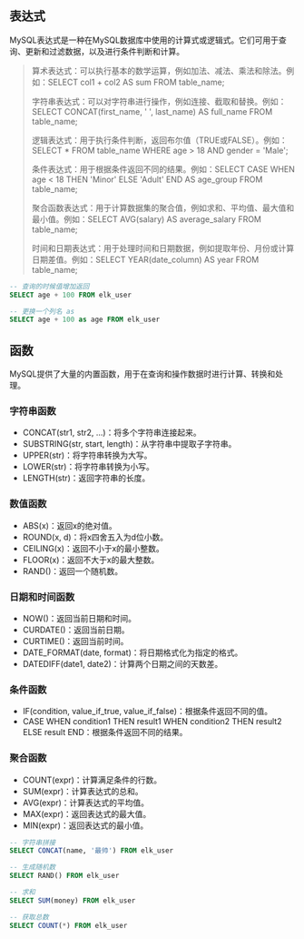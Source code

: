 
## 表达式
MySQL表达式是一种在MySQL数据库中使用的计算式或逻辑式。它们可用于查询、更新和过滤数据，以及进行条件判断和计算。
> 算术表达式：可以执行基本的数学运算，例如加法、减法、乘法和除法。例如：SELECT col1 + col2 AS sum FROM table_name;
> 
> 字符串表达式：可以对字符串进行操作，例如连接、截取和替换。例如：SELECT CONCAT(first_name, ' ', last_name) AS full_name FROM table_name;
> 
> 逻辑表达式：用于执行条件判断，返回布尔值（TRUE或FALSE）。例如：SELECT * FROM table_name WHERE age > 18 AND gender = 'Male';
> 
> 条件表达式：用于根据条件返回不同的结果。例如：SELECT CASE WHEN age < 18 THEN 'Minor' ELSE 'Adult' END AS age_group FROM table_name;
> 
> 聚合函数表达式：用于计算数据集的聚合值，例如求和、平均值、最大值和最小值。例如：SELECT AVG(salary) AS average_salary FROM table_name;
> 
> 时间和日期表达式：用于处理时间和日期数据，例如提取年份、月份或计算日期差值。例如：SELECT YEAR(date_column) AS year FROM table_name;
```sql
-- 查询的时候值增加返回
SELECT age + 100 FROM elk_user 

-- 更换一个列名 as
SELECT age + 100 as age FROM elk_user 
```
## 函数
MySQL提供了大量的内置函数，用于在查询和操作数据时进行计算、转换和处理。
### 字符串函数
- CONCAT(str1, str2, ...)：将多个字符串连接起来。
- SUBSTRING(str, start, length)：从字符串中提取子字符串。
- UPPER(str)：将字符串转换为大写。
- LOWER(str)：将字符串转换为小写。
- LENGTH(str)：返回字符串的长度。

### 数值函数
- ABS(x)：返回x的绝对值。
- ROUND(x, d)：将x四舍五入为d位小数。
- CEILING(x)：返回不小于x的最小整数。
- FLOOR(x)：返回不大于x的最大整数。
- RAND()：返回一个随机数。

### 日期和时间函数
- NOW()：返回当前日期和时间。
- CURDATE()：返回当前日期。
- CURTIME()：返回当前时间。
- DATE_FORMAT(date, format)：将日期格式化为指定的格式。
- DATEDIFF(date1, date2)：计算两个日期之间的天数差。

### 条件函数
- IF(condition, value_if_true, value_if_false)：根据条件返回不同的值。
- CASE WHEN condition1 THEN result1 WHEN condition2 THEN result2 ELSE result END：根据条件返回不同的结果。

### 聚合函数
- COUNT(expr)：计算满足条件的行数。
- SUM(expr)：计算表达式的总和。
- AVG(expr)：计算表达式的平均值。
- MAX(expr)：返回表达式的最大值。
- MIN(expr)：返回表达式的最小值。

```sql
-- 字符串拼接
SELECT CONCAT(name, '最帅') FROM elk_user

-- 生成随机数
SELECT RAND() FROM elk_user

-- 求和
SELECT SUM(money) FROM elk_user

-- 获取总数
SELECT COUNT(*) FROM elk_user
```
